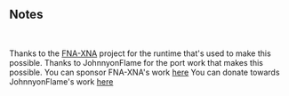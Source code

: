 ## Notes
<br/>

Thanks to the [FNA-XNA](https://github.com/FNA-XNA/FNA) project for the runtime that's used to make this possible.
Thanks to JohnnyonFlame for the port work that makes this possible.
You can sponsor FNA-XNA's work [here](https://github.com/sponsors/flibitijibibo)
You can donate towards JohnnyonFlame's work [here](https://ko-fi.com/johnnyonflame)
<br/>

